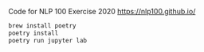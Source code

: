 Code for NLP 100 Exercise 2020 https://nlp100.github.io/


```bash
brew install poetry
poetry install
poetry run jupyter lab
```
